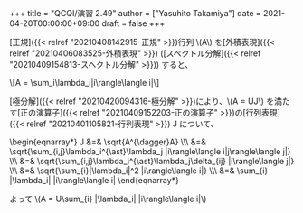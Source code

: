 +++
title = "QCQI/演習 2.49"
author = ["Yasuhito Takamiya"]
date = 2021-04-20T00:00:00+09:00
draft = false
+++

[正規]({{< relref "20210408142915-正規" >}})行列 \\(A\\) を[外積表現]({{< relref "20210406083525-外積表現" >}}) ([スペクトル分解]({{< relref "20210409154813-スヘクトル分解" >}})) すると、

\\[A = \sum\_i\lambda\_i|i\rangle\langle i|\\]

[極分解]({{< relref "20210420094316-極分解" >}})により、\\(A = UJ\\) を満たす[正の演算子]({{< relref "20210409152203-正の演算子" >}})の[行列表現]({{< relref "20210401105821-行列表現" >}}) J について、

\begin{eqnarray\*}
J &=& \sqrt{A^{\dagger}A} \\\\\\
  &=& \sqrt{\sum\_{i,j}\lambda\_i^{\ast}\lambda\_j |i\rangle\langle i|j\rangle\langle j|} \\\\\\
  &=& \sqrt{\sum\_{i,j}\lambda\_i^{\ast}\lambda\_j\delta\_{ij} |i\rangle\langle j|} \\\\\\
  &=& \sqrt{\sum\_{i}|\lambda\_i|^2 |i\rangle\langle i|} \\\\\\
  &=& \sum\_{i} |\lambda\_i| |i\rangle\langle i|
\end{eqnarray\*}

よって \\(A = U\sum\_{i} |\lambda\_i| |i\rangle\langle i|\\)
